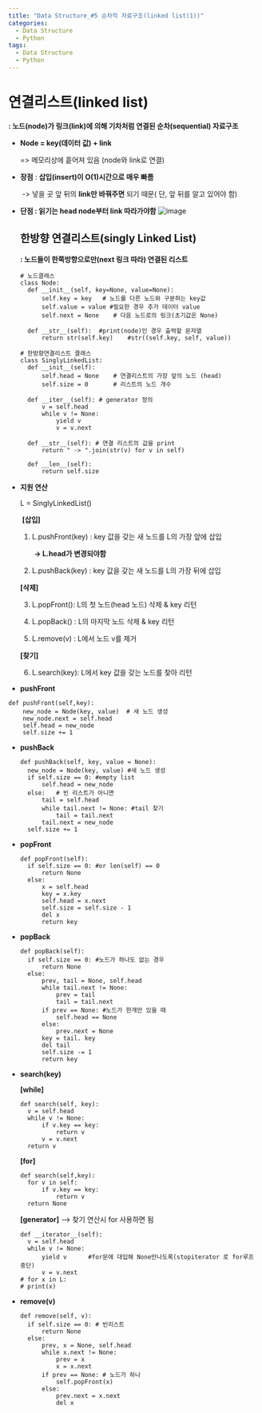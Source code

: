 ```yaml
---
title: "Data Structure_#5 순차적 자료구조(linked list(1))"
categories:
  - Data Structure
  - Python
tags:
  - Data Structure
  - Python
---
```


# 연결리스트(linked list)

**: 노드(node)가 링크(link)에 의해 기차처럼 연결된 순차(sequential) 자료구조**

* **Node = key(데이터 값) + link** 

  => 메모리상에 흩어져 있음 (node와 link로 연결)

* **장점** : **삽입(insert)이 O(1)시간으로 매우 빠름**

  ​		-> 넣을 곳 앞 뒤의 **link만 바꿔주면** 되기 때문( 단, 앞 뒤를 알고 있어야 함)

* **단점 : 읽기는 head node부터 link 따라가야함**
![image](https://user-images.githubusercontent.com/79195793/120322039-f31aff00-c31e-11eb-9825-1024c3924e3f.png)

  ## 한방향 연결리스트(singly Linked List)

  **: 노드들이 한쪽방향으로만(next 링크 따라) 연결된 리스트**

  ```pseudocode
  # 노드클래스
  class Node: 
  	def __init__(self, key=None, value=None):
  		self.key = key   # 노드를 다른 노드와 구분하는 key값
  		self.value = value #필요한 경우 추가 데이터 value
  		self.next = None	# 다음 노드로의 링크(초기값은 None)
  		
  	def __str__(self): 	#print(node)인 경우 출력할 문자열
  		return str(self.key) 	#str((self.key, self, value))
  
  # 한방향연결리스트 클래스
  class SinglyLinkedList:
  	def __init__(self):
  		self.head = None	# 연결리스트의 가장 앞의 노드 (head)
  		self.size = 0		# 리스트의 노드 개수
  		
  	def __iter__(self): # generator 정의
      	v = self.head	
  		while v != None: 
  			yield v
  			v = v.next
              
  	def __str__(self): # 연결 리스트의 값을 print
  		return " -> ".join(str(v) for v in self)
          
  	def __len__(self):
  		return self.size
  ```

  

* **지원 연산**

  L = SinglyLinkedList()

  ​	**[삽입]**

  1. L.pushFront(key) : key 값을 갖는 새 노드를 L의 가장 앞에 삽입

     ​			**-> L.head가 변경되야함**

  2.  L.pushBack(key) : key 값을 갖는 새 노드를 L의 가장 뒤에 삽입

     **[삭제]**

  3.  L.popFront(): L의 첫 노드(head 노드) 삭제 & key 리턴

  4.  L.popBack() : L의 마지막 노드 삭제 & key 리턴

  5.  L.remove(v) : L에서 노드 v를 제거

     **[찾기]**

  6.  L.search(key): L에서 key 값을 갖는 노드를 찾아 리턴



* **pushFront**

```pseudocode
def pushFront(self,key):
	new_node = Node(key, value)  # 새 노드 생성
	new_node.next = self.head
	self.head = new_node
	self.size += 1
```



* **pushBack**

  ```pseudocode
  def pushBack(self, key, value = None):
  	new_node = Node(key, value) #새 노드 생성
  	if self.size == 0: #empty list
  		self.head = new_node 
  	else: 	# 빈 리스트가 아니면
  		tail = self.head
  		while tail.next != None: #tail 찾기
  			tail = tail.next
  		tail.next = new_node
  	self.size += 1
  ```

  

* **popFront**

  ```pseudocode
  def popFront(self):
  	if self.size == 0: #or len(self) == 0
  		return None
  	else: 
  		x = self.head
  		key = x.key
  		self.head = x.next
  		self.size = self.size - 1
  		del x
  		return key
  
  ```

  

* **popBack**

  ```pseudocode
  def popBack(self):
  	if self.size == 0: #노드가 하나도 없는 경우
  		return None
  	else:
  		prev, tail = None, self.head
  		while tail.next != None:
  			prev = tail
  			tail = tail.next
  		if prev == None: #노드가 한개만 있을 때
  			self.head == None
  		else:
  			prev.next = None
  		key = tail. key
  		del tail
  		self.size -= 1
  		return key
  ```

* **search(key)**

  **[while]**

  ```pseudocode
  def search(self, key):
  	v = self.head
  	while v != None:
  		if v.key == key:
  			return v
  		v = v.next
  	return v
  ```

  **[for]**

  ```pseudocode
  def search(self,key):
  	for v in self:
  		if v.key == key:
  			return v
  	return None
  ```

  **[generator]**  --> 찾기 연산시 for 사용하면 됨

  ```pseudocode
  def __iterator__(self):
  	v = self.head
  	while v != None:
  		yield v      #for문에 대입해 None만나도록(stopiterator 로 for루프 중단)     
  		v = v.next
  # for x in L:
  #	print(x)
  ```

  

* **remove(v)**

  ```pseudocode
  def remove(self, v):
  	if self.size == 0: # 빈리스트
  		return None
  	else:
  		prev, x = None, self.head
  		while x.next != None:
  			prev = x
  			x = x.next
  		if prev == None: # 노드가 하나
  			self.popFront(x)
  		else:
  			prev.next = x.next
  			del x
  ```

  

